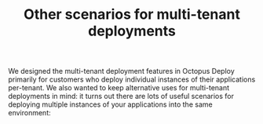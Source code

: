 ﻿---
title: Other scenarios for multi-tenant deployments
position: 2
---


We designed the multi-tenant deployment features in Octopus Deploy primarily for customers who deploy individual instances of their applications per-tenant. We also wanted to keep alternative uses for multi-tenant deployments in mind: it turns out there are lots of useful scenarios for deploying multiple instances of your applications into the same environment:
